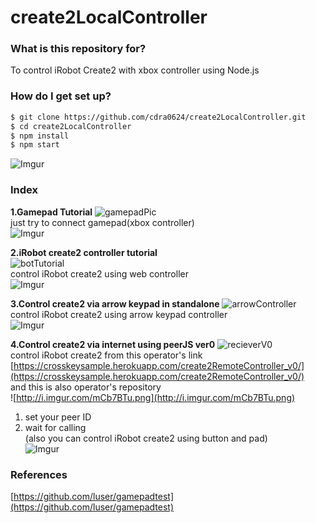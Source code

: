 # create2LocalController #

### What is this repository for? 
To control iRobot Create2 with xbox controller using Node.js

### How do I get set up? ###

```sh
$ git clone https://github.com/cdra0624/create2LocalController.git
$ cd create2LocalController
$ npm install
$ npm start
```
![Imgur](http://i.imgur.com/aJfFBV7.png)
### Index ###
**1.Gamepad Tutorial** 
![gamepadPic](http://i.imgur.com/qKIoVA2.jpg)  
just try to connect gamepad(xbox controller)  
![Imgur](http://i.imgur.com/aJfFBV7.png)

**2.iRobot create2 controller tutorial**  
![botTutorial](http://i.imgur.com/RznHmXQ.png)  
control iRobot create2 using web controller  
![Imgur](http://i.imgur.com/aJfFBV7.png)  

**3.Control create2 via arrow keypad in standalone** 
![arrowController](http://i.imgur.com/Y2r1Xnl.png)  
control iRobot create2 using arrow keypad controller  
![Imgur](http://i.imgur.com/aJfFBV7.png)  

**4.Control create2 via internet using peerJS ver0** 
![recieverV0](http://imgur.com/a/Hcvg5)  
control iRobot create2 from this operator's link    
[https://crosskeysample.herokuapp.com/create2RemoteController_v0/](https://crosskeysample.herokuapp.com/create2RemoteController_v0/)  
and this is also operator's repository  
![http://i.imgur.com/mCb7BTu.png](http://i.imgur.com/mCb7BTu.png)  

1. set your peer ID  
1. wait for calling  
(also you can control iRobot create2 using button and pad)  
![Imgur](http://i.imgur.com/aJfFBV7.png)  


### References ###
[https://github.com/luser/gamepadtest](https://github.com/luser/gamepadtest) 